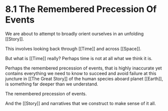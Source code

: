 # 8.1 The Remembered Precession Of Events

We are about to attempt to broadly orient ourselves in an unfolding [[Story]]. 

This involves looking back through [[Time]] and across [[Space]].

But what is [[Time]] really? Perhaps time is not at all what we think it is.

Perhaps the remembered precession of events, that is highly inaccurate yet contains everything we need to know to succeed and avoid failure at this juncture in [[The Great Story]] of the human species aboard planet [[Earth]], is something far deeper than we understand.

The remembered precession of events.

And the [[Story]] and narratives that we construct to make sense of it all.
